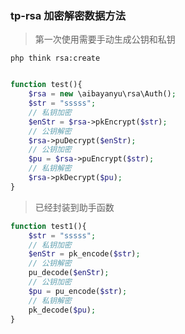 ### tp-rsa 加密解密数据方法
> 第一次使用需要手动生成公钥和私钥

```shell script
php think rsa:create
```
```php

function test(){
    $rsa = new \aibayanyu\rsa\Auth();
    $str = "sssss";   
    // 私钥加密
    $enStr = $rsa->pkEncrypt($str);
    // 公钥解密
    $rsa->puDecrypt($enStr);
    // 公钥加密
    $pu = $rsa->puEncrypt($str);
    // 私钥解密
    $rsa->pkDecrypt($pu);
}
```
> 已经封装到助手函数
```php
function test1(){
    $str = "sssss";
    // 私钥加密
    $enStr = pk_encode($str);
    // 公钥解密
    pu_decode($enStr);
    // 公钥加密
    $pu = pu_encode($str);
    // 私钥解密
    pk_decode($pu);
}
```
